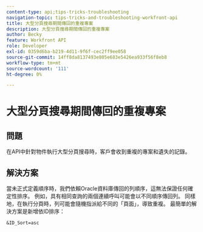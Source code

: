```yaml
---
content-type: api;tips-tricks-troubleshooting
navigation-topic: tips-tricks-and-troubleshooting-workfront-api
title: 大型分頁搜尋期間傳回的重複專案
description: 大型分頁搜尋期間傳回的重複專案
author: Becky
feature: Workfront API
role: Developer
exl-id: 0359d6ba-b219-4d11-9f6f-cec2ff9ee058
source-git-commit: 14ff8da8137493e805e683e5426ea933f56f8eb8
workflow-type: tm+mt
source-wordcount: '111'
ht-degree: 0%

---
```



# 大型分頁搜尋期間傳回的重複專案

## 問題

在API中針對物件執行大型分頁搜尋時，客戶會收到重複的專案和遺失的記錄。

## 解決方案

當未正式定義順序時，我們依賴Oracle資料庫傳回的列順序，這無法保證任何確定性排序。 例如，具有相同查詢的兩個連續呼叫可能會以不同順序傳回列。 同樣地，在執行分頁時，列可能會隨機指派給不同的「頁面」，導致重複。 最簡單的解決方案是新增依ID排序：

```
&ID_Sort=asc
```

